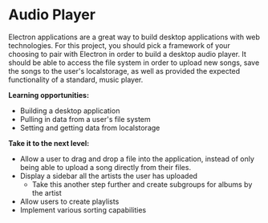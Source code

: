 # Audio Player

Electron applications are a great way to build desktop applications with web technologies. For this project, you should pick a framework of your choosing to pair with Electron in order to build a desktop audio player. It should be able to access the file system in order to upload new songs, save the songs to the user's localstorage, as well as provided the expected functionality of a standard, music player.

**Learning opportunities:**
- Building a desktop application
- Pulling in data from a user's file system
- Setting and getting data from localstorage

**Take it to the next level:**
- Allow a user to drag and drop a file into the application, instead of only being able to upload a song directly from their files.
- Display a sidebar all the artists the user has uploaded
  - Take this another step further and create subgroups for albums by the artist
- Allow users to create playlists
- Implement various sorting capabilities

